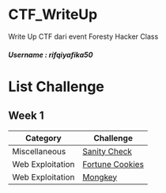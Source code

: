 # CTF_WriteUp
Write Up CTF dari event Foresty Hacker Class
##### Username : rifqiyafika50

# List Challenge

## Week 1
| Category | Challenge |
| --- | --- |
| Miscellaneous | [Sanity Check](Sanity_Check.md)
| Web Exploitation | [Fortune Cookies](Fortune_Cookies.md)
| Web Exploitation | [Mongkey](Mongkey.md)
